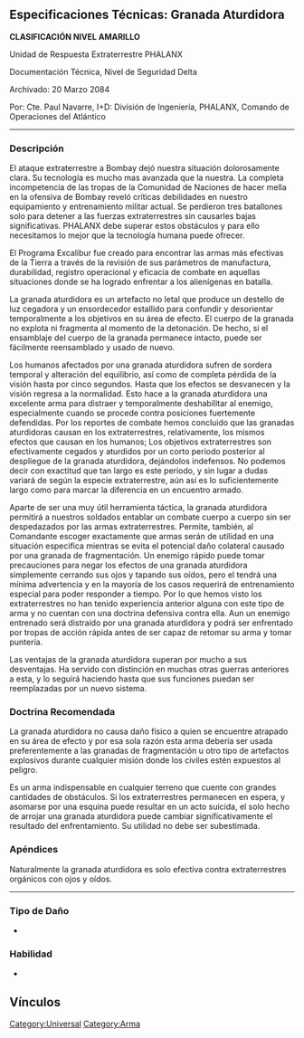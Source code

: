 ## Especificaciones Técnicas: Granada Aturdidora

**CLASIFICACIÓN NIVEL AMARILLO**

Unidad de Respuesta Extraterrestre PHALANX

Documentación Técnica, Nivel de Seguridad Delta

Archivado: 20 Marzo 2084

Por: Cte. Paul Navarre, I+D: División de Ingeniería, PHALANX, Comando de
Operaciones del Atlántico

------------------------------------------------------------------------

### Descripción

El ataque extraterrestre a Bombay dejó nuestra situación dolorosamente
clara. Su tecnología es mucho mas avanzada que la nuestra. La completa
incompetencia de las tropas de la Comunidad de Naciones de hacer mella
en la ofensiva de Bombay reveló críticas debilidades en nuestro
equipamiento y entrenamiento militar actual. Se perdieron tres
batallones solo para detener a las fuerzas extraterrestres sin causarles
bajas significativas. PHALANX debe superar estos obstáculos y para ello
necesitamos lo mejor que la tecnología humana puede ofrecer.

El Programa Excalibur fue creado para encontrar las armas más efectivas
de la Tierra a través de la revisión de sus parámetros de manufactura,
durabilidad, registro operacional y eficacia de combate en aquellas
situaciones donde se ha logrado enfrentar a los alienígenas en batalla.

La granada aturdidora es un artefacto no letal que produce un destello
de luz cegadora y un ensordecedor estallido para confundir y desorientar
temporalmente a los objetivos en su área de efecto. El cuerpo de la
granada no explota ni fragmenta al momento de la detonación. De hecho,
si el ensamblaje del cuerpo de la granada permanece intacto, puede ser
fácilmente reensamblado y usado de nuevo.

Los humanos afectados por una granada aturdidora sufren de sordera
temporal y alteración del equilibrio, así como de completa pérdida de la
visión hasta por cinco segundos. Hasta que los efectos se desvanecen y
la visión regresa a la normalidad. Esto hace a la granada aturdidora una
excelente arma para distraer y temporalmente deshabilitar al enemigo,
especialmente cuando se procede contra posiciones fuertemente
defendidas. Por los reportes de combate hemos concluido que las granadas
aturdidoras causan en los extraterrestres, relativamente, los mismos
efectos que causan en los humanos; Los objetivos extraterrestres son
efectivamente cegados y aturdidos por un corto periodo posterior al
despliegue de la granada aturdidora, dejándolos indefensos. No podemos
decir con exactitud que tan largo es este periodo, y sin lugar a dudas
variará de según la especie extraterrestre, aún así es lo
suficientemente largo como para marcar la diferencia en un encuentro
armado.

Aparte de ser una muy útil herramienta táctica, la granada aturdidora
permitirá a nuestros soldados entablar un combate cuerpo a cuerpo sin
ser despedazados por las armas extraterrestres. Permite, también, al
Comandante escoger exactamente que armas serán de utilidad en una
situación especifica mientras se evita el potencial daño colateral
causado por una granada de fragmentación. Un enemigo rápido puede tomar
precauciones para negar los efectos de una granada aturdidora
simplemente cerrando sus ojos y tapando sus oídos, pero el tendrá una
mínima advertencia y en la mayoría de los casos requerirá de
entrenamiento especial para poder responder a tiempo. Por lo que hemos
visto los extraterrestres no han tenido experiencia anterior alguna con
este tipo de arma y no cuentan con una doctrina defensiva contra ella.
Aun un enemigo entrenado será distraído por una granada aturdidora y
podrá ser enfrentado por tropas de acción rápida antes de ser capaz de
retomar su arma y tomar puntería.

Las ventajas de la granada aturdidora superan por mucho a sus
desventajas. Ha servido con distinción en muchas otras guerras
anteriores a esta, y lo seguirá haciendo hasta que sus funciones puedan
ser reemplazadas por un nuevo sistema.

### Doctrina Recomendada

La granada aturdidora no causa daño físico a quien se encuentre atrapado
en su área de efecto y por esa sola razón esta arma debería ser usada
preferentemente a las granadas de fragmentación u otro tipo de
artefactos explosivos durante cualquier misión donde los civiles estén
expuestos al peligro.

Es un arma indispensable en cualquier terreno que cuente con grandes
cantidades de obstáculos. Si los extraterrestres permanecen en espera, y
asomarse por una esquina puede resultar en un acto suicida, el solo
hecho de arrojar una granada aturdidora puede cambiar significativamente
el resultado del enfrentamiento. Su utilidad no debe ser subestimada.

### Apéndices

Naturalmente la granada aturdidora es solo efectiva contra
extraterrestres orgánicos con ojos y oídos.

------------------------------------------------------------------------

### Tipo de Daño

-

### Habilidad

-

## Vínculos

[Category:Universal](Category:Universal "wikilink")
[Category:Arma](Category:Arma "wikilink")